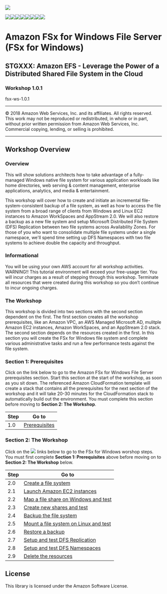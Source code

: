 ![](https://s3.amazonaws.com/aws-us-east-1/tutorial/AWS_logo_PMS_300x180.png)

![](https://s3.amazonaws.com/aws-us-east-1/tutorial/100x100_benefit_available.png)![](https://s3.amazonaws.com/aws-us-east-1/tutorial/100x100_benefit_ingergration.png)![](https://s3.amazonaws.com/aws-us-east-1/tutorial/100x100_benefit_ecryption-lock.png)![](https://s3.amazonaws.com/aws-us-east-1/tutorial/100x100_benefit_fully-managed.png)![](https://s3.amazonaws.com/aws-us-east-1/tutorial/100x100_benefit_lowcost-affordable.png)![](https://s3.amazonaws.com/aws-us-east-1/tutorial/100x100_benefit_performance.png)![](https://s3.amazonaws.com/aws-us-east-1/tutorial/100x100_benefit_scalable.png)![](https://s3.amazonaws.com/aws-us-east-1/tutorial/100x100_benefit_storage.png)
# **Amazon FSx for Windows File Server (FSx for Windows)**

## STGXXX: Amazon EFS - Leverage the Power of a Distributed Shared File System in the Cloud

### Workshop 1.0.1

fsx-ws-1.0.1

---

© 2018 Amazon Web Services, Inc. and its affiliates. All rights reserved. This work may not be  reproduced or redistributed, in whole or in part, without prior written permission from Amazon Web Services, Inc. Commercial copying, lending, or selling is prohibited.

---

## Workshop Overview

### Overview

This will show solutions architects how to take advantage of a fully-managed Windows native file system for various application workloads like home directories, web serving & content management, enterprise applications, analytics, and media & entertainment.

This workshop will cover how to create and initiate an incremental file-system-consistent backup of a file system, as well as how to access the file system from a broad range of clients from Windows and Linux EC2 instances to Amazon WorkSpaces and AppStream 2.0. We will also restore a backup as a new file system and setup Microsoft Distributed File System (DFS) Replication between two file systems across Availability Zones. For those of you who want to consolidate multiple file systems under a single namespace, we'll spend time setting up DFS Namespaces with two file systems to achieve double the capacity and throughput.

### Informational

You will be using your own AWS account for all workshop activities.
WARNING!! This tutorial environment will exceed your free-usage tier. You will incur charges as a result of stepping through this workshop. Terminate all resources that were created during this workshop so you don’t continue to incur ongoing charges.

### The Workshop

This workshop is divided into two sections with the second section dependent on the first. The first section creates all the workshop prerequisites, like an Amazon VPC, an AWS Managed Microsoft AD, mulitple Amazon EC2 instances, Amazon WorkSpaces, and an AppStream 2.0 stack. The second section depends on the resources created in the first. In this section you will create the FSx for Windows file system and complete various administrative tasks and run a few performance tests against the file system.

### Section 1: Prerequisites

Click on the link below to go to the Amazon FSx for Windows File Server prerequisites section. Start this section at the start of the workshop, as soon as you sit down. The referenced Amazon CloudFormation template will create a stack that contains all the prerequisites for the next section of the workshop and it will take 20-30 minutes for the CloudFormation stack to  automatically build out the environment. You must complete this section before moving to **Section 2: The Workshop**.

| Step | Go to |
| --- | --- 
| 1.0 | [Prerequisites](/prerequisites/step1.0) |



### Section 2: The Workshop

Click on the ![](/images/efs_scenario.png) links below to go to the FSx for Windows worshop steps. You must first complete **Section 1: Prerequisites** above before moving on to **Section 2: The Workshop** below.

| Step | Go to |
| --- | ---
| 2.0 | [Create a file system](./workshop/step2.0)
| 2.1 | [Launch Amazon EC2 instances](/workshop/step2.1)
| 2.2 | [Map a file share on Windows and test](/workshop/step2.2)
| 2.3 | [Create new shares and test](/workshop/step2.3)
| 2.4 | [Backup the file system](/workshop/step2.4)
| 2.5 | [Mount a file system on Linux and test](/workshop/step2.5)
| 2.6 | [Restore a backup](/workshop/step2.6)
| 2.7 | [Setup and test DFS Replication](/workshop/step2.7)
| 2.8 | [Setup and test DFS Namespaces](/workshop/step2.8)
| 2.9 | [Delete the resources](/workshop/step2.9)



## License

This library is licensed under the Amazon Software License.
